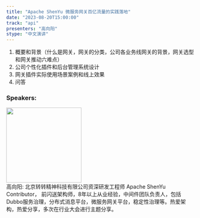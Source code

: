 ```yaml
---
title: "Apache ShenYu 微服务网关百亿流量的实践落地"
date: "2023-08-20T15:00:00" 
track: "api"
presenters: "高向阳"
stype: "中文演讲"
---
```

1. 概要和背景（什么是网关，网关的分类，公司各业务线网关的背景，网关选型和网关推动六难点）
2. 公司个性化插件和后台管理系统设计
3. 网关插件实际使用场景案例和线上效果
4. 问答
 ### Speakers: 
 <img src="https://img.bagevent.com/resource/20230608/1031030623520274.jpg" width="200" /><br>高向阳: 北京转转精神科技有限公司资深研发工程师 Apache ShenYu Contributor， 前闪送架构师，8年以上从业经验，中间件团队负责人，包括Dubbo服务治理，分布式消息平台，微服务网关平台，稳定性治理等。热爱架构，热爱分享，多次在行业大会进行主题分享。
 <br><br>